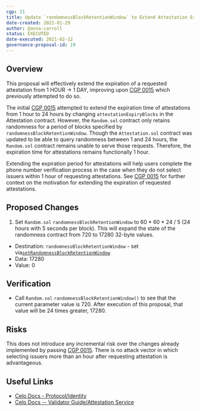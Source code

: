 ```yaml
---
cgp: 21
title: Update `randomnessBlockRetentionWindow` to Extend Attestation Expiration Duration
date-created: 2021-01-29
author: @anna-carroll 
status: EXECUTED
date-executed: 2021-02-12
governance-proposal-id: 19
---
```


## Overview

This proposal will effectively extend the expiration of a requested attestation from 1 HOUR -> 1 DAY, improving upon [CGP 0015](https://github.com/celo-org/governance/blob/main/CGPs/cgp-0015.md) which previously attempted to do so.

The initial [CGP 0015](https://github.com/celo-org/governance/blob/main/CGPs/cgp-0015.md) attempted to extend the expiration time of attestations from 1 hour to 24 hours by changing `attestationExpiryBlocks` in the Attestation contract. However, the `Random.sol` contract only retains randomness for a period of blocks specified by `randomnessBlockRetentionWindow`. Though the `Attestation.sol` contract was updated to be able to query randomness between 1 and 24 hours, the `Random.sol` contract remains unable to serve those requests. Therefore, the expiration time for attestations remains functionally 1 hour.

Extending the expiration period for attestations will help users complete the phone number verification process in the case when they do not select issuers within 1 hour of requesting attestations. See [CGP 0015](https://github.com/celo-org/governance/blob/main/CGPs/cgp-0015.md) for further context on the motivation for extending the expiration of requested attestations. 

## Proposed Changes

1. Set `Random.sol` `randomnessBlockRetentionWindow` to 60 * 60 * 24 / 5 (24 hours with 5 seconds per block). This will expand the state of the randomness contract from 720 to 17280 32-byte values.
  - Destination: `randomnessBlockRetentionWindow` - set via[`setRandomnessBlockRetentionWindow`](https://github.com/celo-org/celo-monorepo/blob/fb4f828a4e001b73a8c39aa34e3395f4015aaabc/packages/protocol/contracts/identity/Random.sol#L59)
  - Data: 17280
  - Value: 0

## Verification

- Call `Random.sol` `randomnessBlockRetentionWindow()` to see that the current parameter value is 720. After execution of this proposal, that value will be 24 times greater, 17280.

## Risks

This does not introduce any incremental risk over the changes already implemented by passing [CGP 0015](https://github.com/celo-org/governance/blob/main/CGPs/cgp-0015.md). There is no attack vector in which selecting issuers more than an hour after requesting attestation is advantageous.  

## Useful Links

* [Celo Docs - Protocol/Identity](https://docs.celo.org/celo-codebase/protocol/identity)
* [Celo Docs -- Validator Guide/Attestation Service](https://docs.celo.org/validator-guide/attestation-service)
